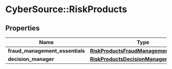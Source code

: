# CyberSource::RiskProducts

## Properties
Name | Type | Description | Notes
------------ | ------------- | ------------- | -------------
**fraud_management_essentials** | [**RiskProductsFraudManagementEssentials**](RiskProductsFraudManagementEssentials.md) |  | [optional] 
**decision_manager** | [**RiskProductsDecisionManager**](RiskProductsDecisionManager.md) |  | [optional] 


